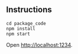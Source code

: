 
## Instructions
```
cd package_code
npm install
npm start
```
Open [http://localhost:1234](http://localhost:1234).